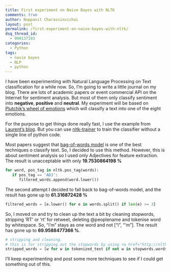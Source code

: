 ```yaml
---
title: First experiment on Naive Bayes with NLTK
comments: true
author: Noppanit Charassinvichai
layout: post
permalink: /first-experiment-on-naive-bayes-with-nltk/
dsq_thread_id:
  - 999137193
categories:
  - Python
tags:
  - navie bayes
  - NLP
  - python
---
```

I have been experimenting with Natural Language Processing on Text classification for a while now. So, I&#8217;m going to write a little journal on my blog. There are lots of academic papers or event commercial API on the Internet for sentiment analysis. But most of them only classify sentiment into **negative**, **positive** and **neutral**. My experiment will be based on [Plutchik&#8217;s wheel of emotions][1] which will classify a text into one of the eight emotions.

For the purpose to get things done really fast, I use the example from [Laurent&#8217;s blog][2]. But you can use [nltk-trainer][3] to train the classifier without a single line of python code. 

Most papers suggest that [bag-of-words model][4] is one of the best techniques o classify text. So, I decided to use this method. However, this is about sentiment analysis so I used only Adjectives for feature extraction. The result is unacceptable with only **19.7530864198 %**

``` python
for word, pos_tag in nltk.pos_tag(words):
   if pos_tag == 'ADJ':
      filtered_words.append(word.lower())
```

The second attempt I decided to fall back to bag-of-words model, and the result has gone up to **61.316872428 %**

``` python
filtered_words = [e.lower() for e in words.split() if len(e) >= 3]
```

So, I moved on and try to clean up the text a bit by cleaning stopwords, stripping &#8216;RT&#8217; or &#8216;rt&#8217; for retweet, deleting @peoplename and tokenise word by whitespace. So, &#8220;i&#8217;m&#8221; stays as one word and not [&#8220;i&#8221;, &#8220;&#8216;m&#8221;]. The result has gone up to **69.9588477366 %**.

``` python
# stripping and cleaning.
# this is for stripping out the stopwords by using <a href="http://nltk.googlecode.com/svn/trunk/doc/book/ch02.html" title="NLTK Text Corpora">NLTK Text Corpora</a>
stripped_words = [w for w in tokenized_text if not w in stopwords.words('english')]
```

I&#8217;ll keep experimenting and post some more techniques to see if I could get something out of this.

 [1]: http://en.wikipedia.org/wiki/Plutchik%27s_Wheel_of_Emotions#Plutchik.27s_wheel_of_emotions "Plutchik wheel of emotions"
 [2]: http://www.laurentluce.com/posts/twitter-sentiment-analysis-using-python-and-nltk/ "twitter sentiment analysis"
 [3]: https://github.com/japerk/nltk-trainer "nltk trainer"
 [4]: http://en.wikipedia.org/wiki/Bag-of-words_model "bag of words model"
